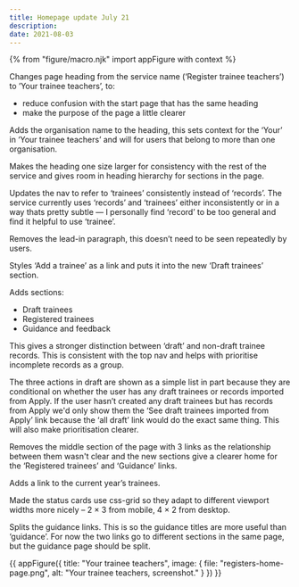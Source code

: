 ```yaml
---
title: Homepage update July 21
description:
date: 2021-08-03
---
```


{% from "figure/macro.njk" import appFigure with context %}

Changes page heading from the service name (‘Register trainee teachers’) to ’Your trainee teachers’, to:

- reduce confusion with the start page that has the same heading
- make the purpose of the page a little clearer

Adds the organisation name to the heading, this sets context for the ‘Your’ in ‘Your trainee teachers’ and will for users that belong to more than one organisation.

Makes the heading one size larger for consistency with the rest of the service and gives room in heading hierarchy for sections in the page.

Updates the nav to refer to ‘trainees’ consistently instead of ‘records’. The service currently uses ‘records’ and ‘trainees’ either inconsistently or in a way thats pretty subtle — I personally find ‘record’ to be too general and find it helpful to use ‘trainee’.

Removes the lead-in paragraph, this doesn’t need to be seen repeatedly by users.

Styles ‘Add a trainee’ as a link and puts it into the new ‘Draft trainees’ section.

Adds sections:

- Draft trainees
- Registered trainees
- Guidance and feedback

This gives a stronger distinction between ‘draft’ and non-draft trainee records. This is consistent with the top nav and helps with prioritise incomplete records as a group.

The three actions in draft are shown as a simple list in part because they are conditional on whether the user has any draft trainees or records imported from Apply. If the user hasn’t created any draft trainees but has records from Apply we'd only show them the ‘See draft trainees imported from Apply’ link because the ‘all draft’ link would do the exact same thing. This will also make prioritisation clearer.

Removes the middle section of the page with 3 links as the relationship between them wasn't clear and the new sections give a clearer home for the ‘Registered trainees’ and ‘Guidance’ links.

Adds a link to the current year’s trainees.

Made the status cards use css-grid so they adapt to different viewport widths more nicely – 2 × 3 from mobile, 4 × 2 from desktop.

Splits the guidance links. This is so the guidance titles are more useful than ‘guidance’. For now the two links go to different sections in the same page, but the guidance page should be split.

{{ appFigure({
  title: "Your trainee teachers",
  image: {
      file: "registers-home-page.png",
      alt: "Your trainee teachers, screenshot."
    }
}) }}
